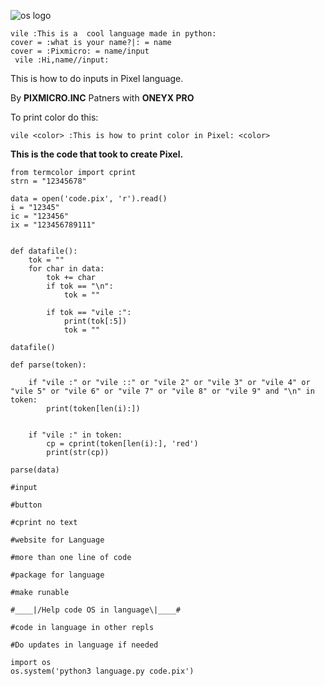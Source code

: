 ![os logo](https://storage.googleapis.com/replit/images/1587636846745_1fdf330d89fbadafc82affb1c4daab9e.png)

```mywindow
vile :This is a  cool language made in python:
cover = :what is your name?|: = name
cover = :Pixmicro: = name/input
 vile :Hi,name//input:
```
This is how to do inputs in Pixel language.


By **PIXMICRO.INC**
Patners with **ONEYX PRO**

To print color do this:
```mywindow2
vile <color> :This is how to print color in Pixel: <color>
```
**This is the code that took to create Pixel.**
``` mywindow3
from termcolor import cprint
strn = "12345678"

data = open('code.pix', 'r').read()
i = "12345"
ic = "123456"
ix = "123456789111"


def datafile():
	tok = ""
	for char in data:
		tok += char
		if tok == "\n":
			tok = ""

		if tok == "vile :":
			print(tok[:5])
			tok = ""

datafile()

def parse(token):
	
	if "vile :" or "vile ::" or "vile 2" or "vile 3" or "vile 4" or "vile 5" or "vile 6" or "vile 7" or "vile 8" or "vile 9" and "\n" in token:
		print(token[len(i):])


	if "vile :" in token:
		cp = cprint(token[len(i):], 'red')
		print(str(cp))

parse(data)

#input

#button

#cprint no text

#website for Language

#more than one line of code

#package for language

#make runable

#____|/Help code OS in language\|____#

#code in language in other repls

#Do updates in language if needed

import os
os.system('python3 language.py code.pix')
```
